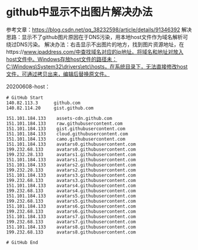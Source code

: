 # github中显示不出图片解决办法
参考文章：https://blog.csdn.net/qq_38232598/article/details/91346392
解决思路：显示不了github图片原因在于DNS污染，用本地host文件作为域名解析可绕过DNS污染。
解决办法：右击显示不出图片的地方，找到图片资源地址，在https://www.ipaddress.com/中查找域名对应的ip地址。将域名和地址对放入host文件中。Windows存放host文件的路径未：C:\Windows\System32\drivers\etc\hosts，在系统目录下，无法直接修改host文件，可通过拷贝出来，编辑后替换原文件。

20200608-host：
```
# GitHub Start 
140.82.113.3      github.com
140.82.114.20     gist.github.com

151.101.184.133    assets-cdn.github.com
151.101.184.133    raw.githubusercontent.com
151.101.184.133    gist.githubusercontent.com
151.101.184.133    cloud.githubusercontent.com
151.101.184.133    camo.githubusercontent.com
151.101.184.133    avatars0.githubusercontent.com
199.232.68.133     avatars0.githubusercontent.com
199.232.28.133     avatars1.githubusercontent.com
151.101.184.133    avatars1.githubusercontent.com
151.101.184.133    avatars2.githubusercontent.com
199.232.28.133     avatars2.githubusercontent.com
151.101.184.133    avatars3.githubusercontent.com
199.232.68.133     avatars3.githubusercontent.com
151.101.184.133    avatars4.githubusercontent.com
199.232.68.133     avatars4.githubusercontent.com
151.101.184.133    avatars5.githubusercontent.com
199.232.68.133     avatars5.githubusercontent.com
151.101.184.133    avatars6.githubusercontent.com
199.232.68.133     avatars6.githubusercontent.com
151.101.184.133    avatars7.githubusercontent.com
199.232.68.133     avatars7.githubusercontent.com
151.101.184.133    avatars8.githubusercontent.com
199.232.68.133     avatars8.githubusercontent.com

# GitHub End
```

